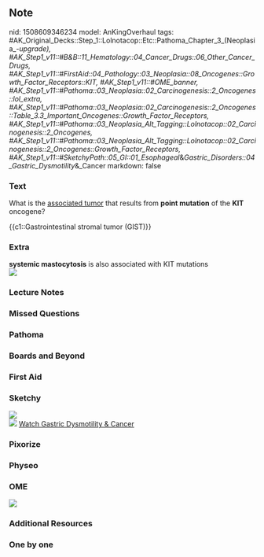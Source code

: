 ## Note
nid: 1508609346234
model: AnKingOverhaul
tags: #AK_Original_Decks::Step_1::Lolnotacop::Etc::Pathoma_Chapter_3_(Neoplasia_-_upgrade), #AK_Step1_v11::#B&B::11_Hematology::04_Cancer_Drugs::06_Other_Cancer_Drugs, #AK_Step1_v11::#FirstAid::04_Pathology::03_Neoplasia::08_Oncogenes::Growth_Factor_Receptors::KIT, #AK_Step1_v11::#OME_banner, #AK_Step1_v11::#Pathoma::03_Neoplasia::02_Carcinogenesis::2_Oncogenes::lol_extra, #AK_Step1_v11::#Pathoma::03_Neoplasia::02_Carcinogenesis::2_Oncogenes::Table_3.3_Important_Oncogenes::Growth_Factor_Receptors, #AK_Step1_v11::#Pathoma::03_Neoplasia_Alt_Tagging::Lolnotacop::02_Carcinogenesis::2_Oncogenes, #AK_Step1_v11::#Pathoma::03_Neoplasia_Alt_Tagging::Lolnotacop::02_Carcinogenesis::2_Oncogenes::Growth_Factor_Receptors, #AK_Step1_v11::#SketchyPath::05_GI::01_Esophageal_&_Gastric_Disorders::04_Gastric_Dysmotility_&_Cancer
markdown: false

### Text
What is the <u>associated tumor</u> that results from <b>point
mutation</b> of the <b>KIT</b> oncogene?
<div>
  {{c1::Gastrointestinal stromal tumor (GIST)}}
</div>

### Extra
<div>
  <b>systemic mastocytosis</b> is also associated with KIT
  mutations
</div><img src="paste-89975269884454.jpg">

### Lecture Notes


### Missed Questions


### Pathoma


### Boards and Beyond


### First Aid


### Sketchy
<div><img src="GIST%20tyrosine_1566160514431.jpg"></div><img src=
"Zoverall%20picture%20(large)_1566160514431.JPG"> <a href=
"https://dashboard.sketchy.com/study/medical/courses/medical-pathophysiology/units/medical-pathophysiology-gi/videos/medical-pathophysiology-gi-esophageal-and-gastric-disorders-gastric-dysmotility-and-cancer?utm_source=anki&utm_medium=partnership&utm_campaign=february_update&utm_content=medical">
Watch Gastric Dysmotility & Cancer</a>

### Pixorize


### Physeo


### OME
<div class="ome-widget">
  <a href="https://onlinemeded.org?ref=anki"><img src=
  "_OME_AnkiFlashcards_General_3.png"></a>
</div>

### Additional Resources


### One by one

